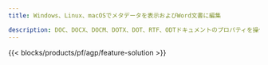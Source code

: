 ```yaml
---
title: Windows、Linux、macOSでメタデータを表示およびWord文書に編集 

description: DOC、DOCX、DOCM、DOTX、DOT、RTF、ODTドキュメントのプロパティを操作するための無料のアプリとAPI
---
```


{{< blocks/products/pf/agp/feature-solution >}} 

